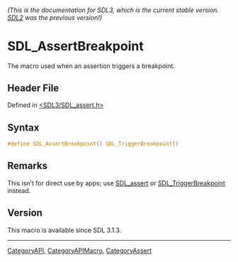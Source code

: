 ###### (This is the documentation for SDL3, which is the current stable version. [SDL2](https://wiki.libsdl.org/SDL2/) was the previous version!)
# SDL_AssertBreakpoint

The macro used when an assertion triggers a breakpoint.

## Header File

Defined in [<SDL3/SDL_assert.h>](https://github.com/libsdl-org/SDL/blob/main/include/SDL3/SDL_assert.h)

## Syntax

```c
#define SDL_AssertBreakpoint() SDL_TriggerBreakpoint()
```

## Remarks

This isn't for direct use by apps; use [SDL_assert](SDL_assert) or
[SDL_TriggerBreakpoint](SDL_TriggerBreakpoint) instead.

## Version

This macro is available since SDL 3.1.3.

----
[CategoryAPI](CategoryAPI), [CategoryAPIMacro](CategoryAPIMacro), [CategoryAssert](CategoryAssert)

